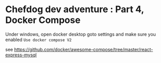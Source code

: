# Chefdog dev adventure : Part 4, Docker Compose

Under windows, open docker desktop goto settings and make sure you enabled `Use docker compose V2`

see https://github.com/docker/awesome-compose/tree/master/react-express-mysql